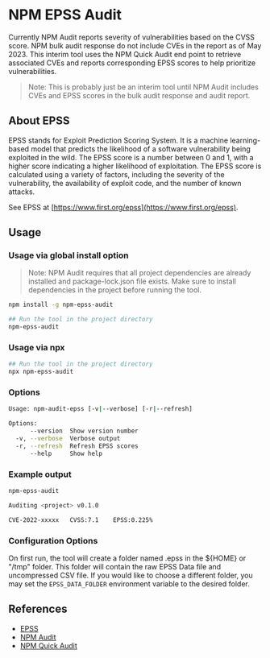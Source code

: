 # NPM EPSS Audit

Currently NPM Audit reports severity of vulnerabilities based on the CVSS score. NPM bulk audit response do not include CVEs in the report as of May 2023. This interim tool uses the NPM Quick Audit end point to retrieve associated CVEs and reports corresponding EPSS scores to help prioritize vulnerabilities.

> Note: This is probably just be an interim tool until NPM Audit includes CVEs and EPSS scores in the bulk audit response and audit report.

## About EPSS

EPSS stands for Exploit Prediction Scoring System. It is a machine learning-based model that predicts the likelihood of a software vulnerability being exploited in the wild. The EPSS score is a number between 0 and 1, with a higher score indicating a higher likelihood of exploitation. The EPSS score is calculated using a variety of factors, including the severity of the vulnerability, the availability of exploit code, and the number of known attacks.

See EPSS at [https://www.first.org/epss](https://www.first.org/epss).

## Usage

### Usage via global install option

> Note: NPM Audit requires that all project dependencies are already installed and package-lock.json file exists. Make sure to install dependencies in the project before running the tool.

```bash
npm install -g npm-epss-audit

## Run the tool in the project directory
npm-epss-audit
```

### Usage via npx

```bash
## Run the tool in the project directory
npx npm-epss-audit
```

### Options

```bash
Usage: npm-audit-epss [-v|--verbose] [-r|--refresh]

Options:
      --version  Show version number                                   [boolean]
  -v, --verbose  Verbose output
  -r, --refresh  Refresh EPSS scores
      --help     Show help                                             [boolean]

```

### Example output

```bash
npm-epss-audit

Auditing <project> v0.1.0

CVE-2022-xxxxx 	 CVSS:7.1 	 EPSS:0.225%

```

### Configuration Options

On first run, the tool will create a folder named .epss in the ${HOME} or "/tmp" folder. This folder will contain the raw EPSS Data file and uncompressed CSV file.
If you would like to choose a different folder, you may set the `EPSS_DATA_FOLDER` environment variable to the desired folder.

## References

- [EPSS](https://www.first.org/epss/data_stats)
- [NPM Audit](https://docs.npmjs.com/cli/v9/commands/npm-audit)
- [NPM Quick Audit](https://docs.npmjs.com/cli/v9/commands/npm-audit#quick-audit-endpoint)
